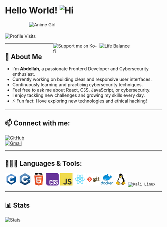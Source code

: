 # Hello World! <img src="https://github.com/sciencepal/sciencepal/blob/master/assets/Hi.gif" width="29px" alt="Hi" />

<!-- صورة الأنمي الرئيسية -->
<img src="https://media.giphy.com/media/l4JyOCNEfXvVYEqB2/giphy.gif" alt="Anime Girl" width="350" style="display: block; margin: 20px auto;" />

![Profile Visits](https://komarev.com/ghpvc/?username=AbdellahAkhssay&label=Profile%20Visits&color=blue&style=for-the-badge)

<img src="https://github.com/sciencepal/sciencepal/blob/master/assets/life_balance.gif" alt="Life Balance" align="right" width="200" />

<a href="https://ko-fi.com/sciencepal" target="_blank" rel="noopener noreferrer">
  <img src="https://media3.giphy.com/media/ZEB6yFbLnhyQf7g3hn/giphy.gif" alt="Support me on Ko-fi" align="right" width="150" />
</a>

---

## 👋 About Me

- I'm **Abdellah**, a passionate Frontend Developer and Cybersecurity enthusiast.
- Currently working on building clean and responsive user interfaces.
- Continuously learning and practicing cybersecurity techniques.
- Feel free to ask me about React, CSS, JavaScript, or cybersecurity.
- I enjoy tackling new challenges and growing my skills every day.
- ⚡ Fun fact: I love exploring new technologies and ethical hacking!

---

## 📫 Connect with me:

[![GitHub](https://img.shields.io/badge/GitHub-000?style=flat&logo=github&logoColor=white)](https://github.com/AbdellahAkhssay)  
[![Gmail](https://img.shields.io/badge/Gmail-D14836?style=flat&logo=gmail&logoColor=white)](mailto:abdellah05akhssay@gmail.com)

---

## 👨🏻‍💻 Languages & Tools:

<code><img height="40" src="https://raw.githubusercontent.com/github/explore/main/topics/c/c.png" alt="C"></code>
<code><img height="40" src="https://raw.githubusercontent.com/github/explore/main/topics/cpp/cpp.png" alt="C++"></code>
<code><img height="40" src="https://raw.githubusercontent.com/github/explore/main/topics/html/html.png" alt="HTML"></code>
<code><img height="40" src="https://raw.githubusercontent.com/github/explore/main/topics/css/css.png" alt="CSS"></code>
<code><img height="40" src="https://raw.githubusercontent.com/github/explore/main/topics/javascript/javascript.png" alt="JavaScript"></code>
<code><img height="40" src="https://raw.githubusercontent.com/github/explore/main/topics/react/react.png" alt="React"></code>
<code><img height="40" src="https://raw.githubusercontent.com/github/explore/main/topics/git/git.png" alt="Git"></code>
<code><img height="40" src="https://raw.githubusercontent.com/github/explore/main/topics/docker/docker.png" alt="Docker"></code>
<code><img height="40" src="https://raw.githubusercontent.com/github/explore/main/topics/linux/linux.png" alt="Linux"></code>
<code><img height="40" src="https://upload.wikimedia.org/wikipedia/commons/2/2b/Kali-dragon-icon.svg" alt="Kali Linux"></code>

---

## 📊 Stats

[![Stats](https://github-readme-stats.vercel.app/api?username=AbdellahAkhssay&show_icons=true&theme=radical)](https://github.com/AbdellahAkhssay)
